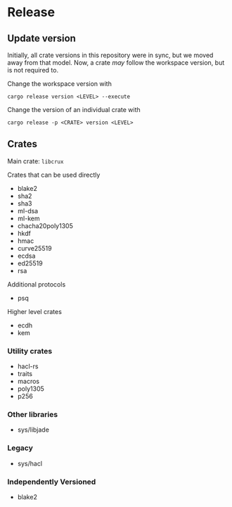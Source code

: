 # Release

## Update version

Initially, all crate versions in this repository were in sync, but we moved away from that model.
Now, a crate _may_ follow the workspace version, but is not required to.

Change the workspace version with

`cargo release version <LEVEL> --execute`

Change the version of an individual crate with

`cargo release -p <CRATE> version <LEVEL>`

## Crates

Main crate: `libcrux`

Crates that can be used directly
- blake2
- sha2
- sha3
- ml-dsa
- ml-kem
- chacha20poly1305
- hkdf
- hmac
- curve25519
- ecdsa
- ed25519
- rsa

Additional protocols
- psq

Higher level crates
- ecdh
- kem

### Utility crates
- hacl-rs
- traits
- macros
- poly1305
- p256

### Other libraries
- sys/libjade

### Legacy
- sys/hacl

### Independently Versioned

- blake2
